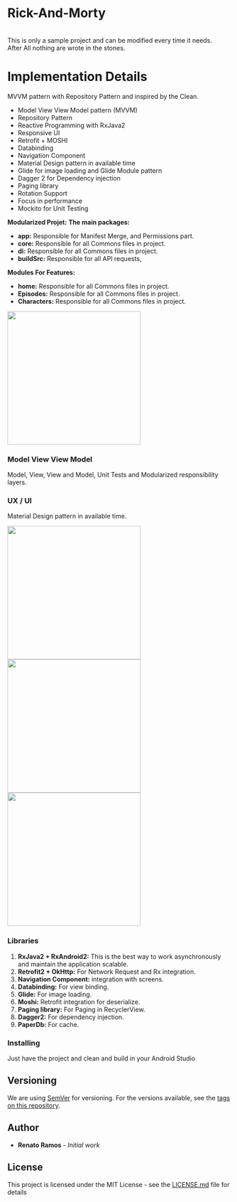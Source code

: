 # Rick-And-Morty
<br />This is only a sample project and can be modified every time it needs. 
<br />After All nothing are wrote in the stones.

# Implementation Details

MVVM pattern with Repository Pattern and inspired by the Clean.

- Model View View Model pattern (MVVM)
- Repository Pattern
- Reactive Programming with RxJava2
- Responsive UI
- Retrofit + MOSHI
- Databinding
- Navigation Component
- Material Design pattern in available time
- Glide for image loading and Glide Module pattern
- Dagger 2 for Dependency injection 
- Paging library
- Rotation Support 
- Focus in performance
- Mockito for Unit Testing

**Modularized Projet:**
**The main packages:**

- **app:** Responsible for Manifest Merge, and Permissions part.
- **core:** Responsible for all Commons files in project.
- **di:** Responsible for all Commons files in project.
- **buildSrc:** Responsible for all  API requests, 

**Modules For Features:**
- **home:** Responsible for all Commons files in project.
- **Episodes:** Responsible for all Commons files in project.
- **Characters:** Responsible for all Commons files in project.


<img src="https://github.com/renatoramos7/Rick-And-Morty/blob/master/design/Screenshot4.png" width="300">

### Model View View Model

Model, View, View and Model, Unit Tests and Modularized responsibility layers.

### UX / UI

Material Design pattern in available time.

<img src="https://github.com/renatoramos7/Rick-And-Morty/blob/master/design/Screenshot1.jpg" width="300">
<img src="https://github.com/renatoramos7/Rick-And-Morty/blob/master/design/Screenshot2.jpg" width="300">
<img src="https://github.com/renatoramos7/Rick-And-Morty/blob/master/design/Screenshot3.jpg" width="300">

### Libraries

1. **RxJava2 + RxAndroid2:** This is the best way to work asynchronously and maintain the application scalable.
2. **Retrofit2 + OkHttp:** For Network Request and Rx integration.
3. **Navigation Component:** integration with screens.
4. **Databinding:** For view binding.
5. **Glide:** For image loading.
6. **Moshi:** Retrofit integration for deserialize.
7. **Paging library:** For Paging in RecyclerView.
8. **Dagger2:** For dependency injection.
9. **PaperDb:** For cache.

### Installing
Just have the project and clean and build in your Android Studio

## Versioning

We are using [SemVer](http://semver.org/) for versioning. For the versions available, see the [tags on this repository](https://github.com/renatoramos7/Rick-And-Morty). 

## Author

* **Renato Ramos** - *Initial work*

## License

This project is licensed under the MIT License - see the [LICENSE.md](LICENSE.md) file for details
